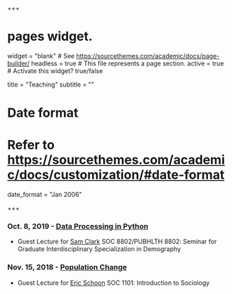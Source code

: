 +++
# pages widget.
widget = "blank"  # See https://sourcethemes.com/academic/docs/page-builder/
headless = true  # This file represents a page section.
active = true  # Activate this widget? true/false


title = "Teaching"
subtitle = ""

# Date format
#   Refer to https://sourcethemes.com/academic/docs/customization/#date-format
date_format = "Jan 2006"

+++

### Oct. 8, 2019 - [Data Processing in Python](/Posts/Intro_to_python.html)
+ Guest Lecture for [Sam Clark](http://www.samclark.net/) SOC 8802/PUBHLTH 8802: Seminar for Graduate Interdisciplinary Specialization in Demography

### Nov. 15, 2018 - [Population Change](/Posts/Population.pdf)
+ Guest Lecture for [Eric Schoon](https://sociology.osu.edu/people/schoon.1) SOC 1101: Introduction to Sociology

